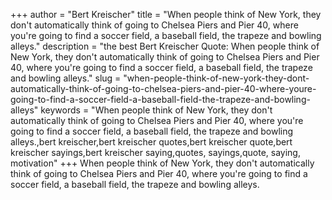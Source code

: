 +++
author = "Bert Kreischer"
title = "When people think of New York, they don't automatically think of going to Chelsea Piers and Pier 40, where you're going to find a soccer field, a baseball field, the trapeze and bowling alleys."
description = "the best Bert Kreischer Quote: When people think of New York, they don't automatically think of going to Chelsea Piers and Pier 40, where you're going to find a soccer field, a baseball field, the trapeze and bowling alleys."
slug = "when-people-think-of-new-york-they-dont-automatically-think-of-going-to-chelsea-piers-and-pier-40-where-youre-going-to-find-a-soccer-field-a-baseball-field-the-trapeze-and-bowling-alleys"
keywords = "When people think of New York, they don't automatically think of going to Chelsea Piers and Pier 40, where you're going to find a soccer field, a baseball field, the trapeze and bowling alleys.,bert kreischer,bert kreischer quotes,bert kreischer quote,bert kreischer sayings,bert kreischer saying,quotes, sayings,quote, saying, motivation"
+++
When people think of New York, they don't automatically think of going to Chelsea Piers and Pier 40, where you're going to find a soccer field, a baseball field, the trapeze and bowling alleys.
